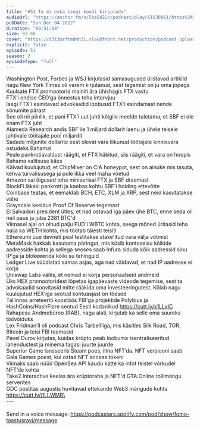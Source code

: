 ```yaml
---
title: "#51 Ta ei oska isegi koodi kirjutada"
audioUrl: "https://anchor.fm/s/5ba5d22c/podcast/play/61638061/https%3A%2F%2Fd3ctxlq1ktw2nl.cloudfront.net%2Fstaging%2F2022-11-4%2Ff7b076b4-bfe5-f46b-ebdf-070691763ba7.m4a"
pubDate: "Sun Dec 04 2022"
duration: "00:51:54"
size: 93.69 
cover: "https://d3t3ozftmdmh3i.cloudfront.net/production/podcast_uploaded_episode/15275939/15275939-1670152237992-bd2fc962c4047.jpg"
explicit: false
episode: 51
season: 2
episodeType: "full"
---
```


Washington Post, Forbes ja WSJ kirjutasid samasugused ülistavad artiklid nagu New York Times oli varem kirjutanud, sest tegemist on ju oma jopega \
Kuulsate FTX promootorid mainiti ära ühishagis FTX vastu \
FTX’i endise CEO’ga õnnestus teha intervjuu \
Isegi FTX'i esindavad advokaadid loobusid FTX'i esindamast nende sõnumite pärast \
See oli nii piinlik, et pani FTX’i uut juhti kõigile meelde tuletama, et SBF ei ole enam FTX juht \
Alameda Research andis SBF'ile 1 miljard dollarit laenu ja ühele teisele juhtivale töötajale pool miljardit \
Sadade miljonite dollarite eest olevat vara liikunud töötajate kinnisvara ostudeks Bahamal \
Peale pankrotiavaldust räägiti, et FTX häkitud, siis räägiti, et vara on hoopis Bahama valitsuse käes\
Käivad kuulujutud, et ChipMixer on CIA honeypot, sest on ainuke mis tasuta, kehva turvalisusega ja pole ikka veel maha võetud\
Amazon sai õigused teha miniseriaal FTX ja SBF draamast \
BlockFi läkski pankrotti ja kaebas kohtu SBF'i holding ettevõtte \
Coinbase teatas, et eemaldab BCH, ETC, XLM ja XRP, sest neid kasutatakse vähe \
Grayscale keeldus Proof Of Reserve tegemast \
El Salvadori president ütles, et nad ostavad iga päev ühe BTC, enne seda oli neil paus ja juba 2381 BTC'd \
Viimasel ajal on olnud palju FUD'i WBTC kohta, seega mõned üritasid teha nalja ka WETH kohta, mis töötab täiesti teisiti \
Ethereumi uue devneti peal testitakse stake'itud vara välja võtmist \
MetaMask hakkab kasutama päringut, mis küsib kontoseisu kõikide aadresside kohta ja sellega seoses saab Infura siduda kõik aadressid sinu IP'ga ja blokeeerida kõiki su tehinguid \
Ledger Live süüdistati samas asjas, aga nad väidavad, et nad IP aadresse ei korja \
Uniswap Labs väitis, et nemad ei korja personaalseid andmeid \
Üks HEX promootoridest lõpetas igapäevaste videode tegemise, sest ta advokaadid soovitasid mitte rääkida oma investeeringutest. Kõlab nagu kuulujutud HEX’iga seotud kohtuasjast on tõesed \
Tallinnas arreteeriti koostöös FBI'ga projektide Polybius ja HashCoins/HashFlare seotud Eesti kodanikud https://cutt.ly/x1LLxlC Rahapesu Andmebüroo (RAB), nagu alati, kirjutab ka selle oma suureks töövõiduks \
Lex Fridman’il oli podcast Chris Tarbell’iga, mis käsitles Silk Road, TOR, Bitcoin ja teisi FBI teemasid \
Pavel Durov kirjutas, kuidas krüpto peab loobuma tsentraliseeritud lahendustest ja minema tagasi juurte juurde \
Superior Game lansseeris Steam poes, ilma NFT’da. NFT versiooni saab Gala Games poest, kui ostad NFT access tokeni \
Viimaks saab nüüd OpenSea API kaudu kätte ka infot teistel võrkudel NFT’de kohta \
Take2 Interactive keelas ära krüptoraha ja NFT'd GTA:Online rollimängu serverites \
GDC postitas augustis huvitavad ettekande Web3 mängude kohta \
https://cutt.ly/i1LLWMR\
\
--- \
\
Send in a voice message: https://podcasters.spotify.com/pod/show/fomo-taastusravi/message